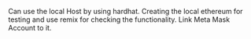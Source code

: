 Can use the local Host by using hardhat.
Creating the local ethereum for testing and use remix for checking the functionality.
Link Meta Mask Account to it.
